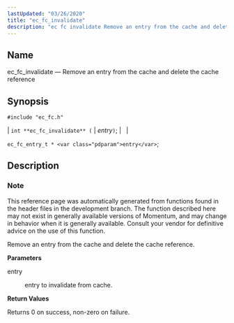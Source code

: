 ```yaml
---
lastUpdated: "03/26/2020"
title: "ec_fc_invalidate"
description: "ec fc invalidate Remove an entry from the cache and delete the cache reference int ec fc invalidate entry ec fc entry t entry This reference page was automatically generated from functions found in the header files in the development branch The function described here may not exist in generally..."
---
```


<a name="apis.ec_fc_invalidate"></a> 
## Name

ec_fc_invalidate — Remove an entry from the cache and delete the cache reference

## Synopsis

`#include "ec_fc.h"`

| `int **ec_fc_invalidate** (` | <var class="pdparam">entry</var>`)`; |   |

`ec_fc_entry_t * <var class="pdparam">entry</var>`;<a name="idp52182288"></a> 
## Description

### Note

This reference page was automatically generated from functions found in the header files in the development branch. The function described here may not exist in generally available versions of Momentum, and may change in behavior when it is generally available. Consult your vendor for definitive advice on the use of this function.

Remove an entry from the cache and delete the cache reference.

**<a name="idp52185184"></a> Parameters**

<dl class="variablelist">

<dt>entry</dt>

<dd>

entry to invalidate from cache.

</dd>

</dl>

**<a name="idp52187920"></a> Return Values**

Returns 0 on success, non-zero on failure.